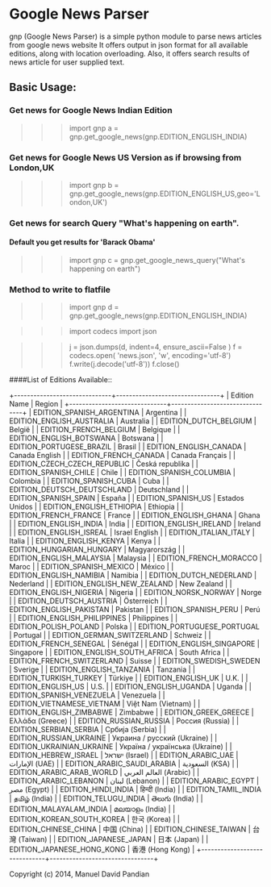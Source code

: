 # Google News Parser


gnp (Google News Parser) is a simple python module to parse news articles from google news website
It offers output in json format for all available editions, along with location overloading.
Also, it offers search results of news article for user supplied text.


## Basic Usage:

### Get news for Google News Indian Edition
> >> import gnp
> >> a = gnp.get_google_news(gnp.EDITION_ENGLISH_INDIA)


### Get news for Google News US Version as if browsing from London,UK
> >> import gnp
> >> b = gnp.get_google_news(gnp.EDITION_ENGLISH_US,geo='London,UK')

### Get news for search Query "What's happening on earth".
####    Default you get results for 'Barack Obama'

> >> import gnp
> >> c = gnp.get_google_news_query("What's happening on earth")

### Method to write to flatfile

> >> import gnp
> >> d = gnp.get_google_news(gnp.EDITION_ENGLISH_INDIA)

> >> import codecs
> >> import json

> >> j = json.dumps(d, indent=4, ensure_ascii=False )
> >> f = codecs.open( 'news.json', 'w', encoding='utf-8')
> >> f.write(j.decode('utf-8'))
> >> f.close()

####List of Editions Available::

+------------------------------+--------------------------------+
|         Edition Name         |             Region             |
+------------------------------+--------------------------------+
| EDITION_SPANISH_ARGENTINA    | Argentina                      |
| EDITION_ENGLISH_AUSTRALIA    | Australia                      |
| EDITION_DUTCH_BELGIUM        | België                         |
| EDITION_FRENCH_BELGIUM       | Belgique                       |
| EDITION_ENGLISH_BOTSWANA     | Botswana                       |
| EDITION_PORTUGESE_BRAZIL     | Brasil                         |
| EDITION_ENGLISH_CANADA       | Canada English                 |
| EDITION_FRENCH_CANADA        | Canada Français                |
| EDITION_CZECH_CZECH_REPUBLIC | Česká republika                |
| EDITION_SPANISH_CHILE        | Chile                          |
| EDITION_SPANISH_COLUMBIA     | Colombia                       |
| EDITION_SPANISH_CUBA         | Cuba                           |
| EDITION_DEUTSCH_DEUTSCHLAND  | Deutschland                    |
| EDITION_SPANISH_SPAIN        | España                         |
| EDITION_SPANISH_US           | Estados Unidos                 |
| EDITION_ENGLISH_ETHIOPIA     | Ethiopia                       |
| EDITION_FRENCH_FRANCE        | France                         |
| EDITION_ENGLISH_GHANA        | Ghana                          |
| EDITION_ENGLISH_INDIA        | India                          |
| EDITION_ENGLISH_IRELAND      | Ireland                        |
| EDITION_ENGLISH_ISREAL       | Israel English                 |
| EDITION_ITALIAN_ITALY        | Italia                         |
| EDITION_ENGLISH_KENYA        | Kenya                          |
| EDITION_HUNGARIAN_HUNGARY    | Magyarország                   |
| EDITION_ENGLISH_MALAYSIA     | Malaysia                       |
| EDITION_FRENCH_MORACCO       | Maroc                          |
| EDITION_SPANISH_MEXICO       | México                         |
| EDITION_ENGLISH_NAMIBIA      | Namibia                        |
| EDITION_DUTCH_NEDERLAND      | Nederland                      |
| EDITION_ENGLISH_NEW_ZEALAND  | New Zealand                    |
| EDITION_ENGLISH_NIGERIA      | Nigeria                        |
| EDITION_NORSK_NORWAY         | Norge                          |
| EDITION_DEUTSCH_AUSTRIA      | Österreich                     |
| EDITION_ENGLISH_PAKISTAN     | Pakistan                       |
| EDITION_SPANISH_PERU         | Perú                           |
| EDITION_ENGLISH_PHILIPPINES  | Philippines                    |
| EDITION_POLISH_POLAND        | Polska                         |
| EDITION_PORTUGUESE_PORTUGAL  | Portugal                       |
| EDITION_GERMAN_SWITZERLAND   | Schweiz                        |
| EDITION_FRENCH_SENEGAL       | Sénégal                        |
| EDITION_ENGLISH_SINGAPORE    | Singapore                      |
| EDITION_ENGLISH_SOUTH_AFRICA | South Africa                   |
| EDITION_FRENCH_SWITZERLAND   | Suisse                         |
| EDITION_SWEDISH_SWEDEN       | Sverige                        |
| EDITION_ENGLISH_TANZANIA     | Tanzania                       |
| EDITION_TURKISH_TURKEY       | Türkiye                        |
| EDITION_ENGLISH_UK           | U.K.                           |
| EDITION_ENGLISH_US           | U.S.                           |
| EDITION_ENGLISH_UGANDA       | Uganda                         |
| EDITION_SPANISH_VENEZUELA    | Venezuela                      |
| EDITION_VIETNAMESE_VIETNAM   | Việt Nam (Vietnam)             |
| EDITION_ENGLISH_ZIMBABWE     | Zimbabwe                       |
| EDITION_GREEK_GREECE         | Ελλάδα (Greece)                |
| EDITION_RUSSIAN_RUSSIA       | Россия (Russia)                |
| EDITION_SERBIAN_SERBIA       | Србија (Serbia)                |
| EDITION_RUSSIAN_UKRAINE      | Украина / русский (Ukraine)    |
| EDITION_UKRAINIAN_UKRAINE    | Україна / українська (Ukraine) |
| EDITION_HEBREW_ISRAEL        | ישראל (Israel)                 |
| EDITION_ARABIC_UAE           | الإمارات (UAE)                     |
| EDITION_ARABIC_SAUDI_ARABIA  | السعودية (KSA)                    |
| EDITION_ARABIC_ARAB_WORLD    | العالم العربي (Arabic)               |
| EDITION_ARABIC_LEBANON       | لبنان (Lebanon)                   |
| EDITION_ARABIC_EGYPT         | مصر (Egypt)                     |
| EDITION_HINDI_INDIA          | हिन्दी (India)                    |
| EDITION_TAMIL_INDIA          | தமிழ் (India)                    |
| EDITION_TELUGU_INDIA         | తెలుగు (India)                   |
| EDITION_MALAYALAM_INDIA      | മലയാളം (India)                 |
| EDITION_KOREAN_SOUTH_KOREA   | 한국 (Korea)                    |
| EDITION_CHINESE_CHINA        | 中国 (China)                    |
| EDITION_CHINESE_TAIWAN       | 台灣 (Taiwan)                   |
| EDITION_JAPANESE_JAPAN       | 日本 (Japan)                    |
| EDITION_JAPANESE_HONG_KONG   | 香港 (Hong Kong)                |
+------------------------------+--------------------------------+

Copyright (c) 2014, Manuel David Pandian



